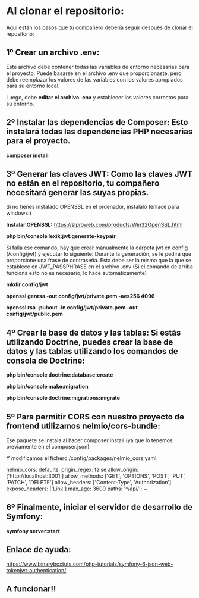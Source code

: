 # Al clonar el repositorio:

Aquí están los pasos que tu compañero debería seguir después de clonar el repositorio:

## 1º Crear un archivo .env:

Este archivo debe contener todas las variables de entorno necesarias para el proyecto. Puede basarse en el archivo .env que proporcionaste, pero debe reemplazar los valores de las variables con los valores apropiados para su entorno local.

Luego, debe **editar el archivo .env** y establecer los valores correctos para su entorno.

## 2º Instalar las dependencias de Composer: Esto instalará todas las dependencias PHP necesarias para el proyecto.

**composer install**

## 3º Generar las claves JWT: Como las claves JWT no están en el repositorio, tu compañero necesitará generar las suyas propias.

Si no tienes instalado OPENSSL en el ordenador, instalalo (enlace para windows:)

**Instalar OPENSSL:** https://slproweb.com/products/Win32OpenSSL.html

**php bin/console lexik:jwt:generate-keypair**

Si falla ese comando, hay que crear manualmente la carpeta jwt en config (/config/jwt) y ejecutar lo siguiente:
Durante la generación, se le pedirá que proporcione una frase de contraseña. Esta debe ser la misma que la que se establece en JWT_PASSPHRASE en el archivo .env (Si el comando de arriba funciona esto no es necesario, lo hace automáticamente)

**mkdir config/jwt**

**openssl genrsa -out config/jwt/private.pem -aes256 4096**

**openssl rsa -pubout -in config/jwt/private.pem -out config/jwt/public.pem**

## 4º Crear la base de datos y las tablas: Si estás utilizando Doctrine, puedes crear la base de datos y las tablas utilizando los comandos de consola de Doctrine:

**php bin/console doctrine:database:create**

**php bin/console make:migration**

**php bin/console doctrine:migrations:migrate**

## 5º Para permitir CORS con nuestro proyecto de frontend utilizamos nelmio/cors-bundle:

Ese paquete se instala al hacer composer install (ya que lo tenemos previamente en el composer.json)

Y modificamos el fichero /config/packages/nelmio_cors.yaml:

nelmio_cors:
defaults:
origin_regex: false
allow_origin: ['http://localhost:3001']
allow_methods: ['GET', 'OPTIONS', 'POST', 'PUT', 'PATCH', 'DELETE']
allow_headers: ['Content-Type', 'Authorization']
expose_headers: ['Link']
max_age: 3600
paths:
'^/api/': ~

## 6º Finalmente, iniciar el servidor de desarrollo de Symfony:

**symfony server:start**

## Enlace de ayuda:

https://www.binaryboxtuts.com/php-tutorials/symfony-6-json-web-tokenjwt-authentication/

## A funcionar!!
